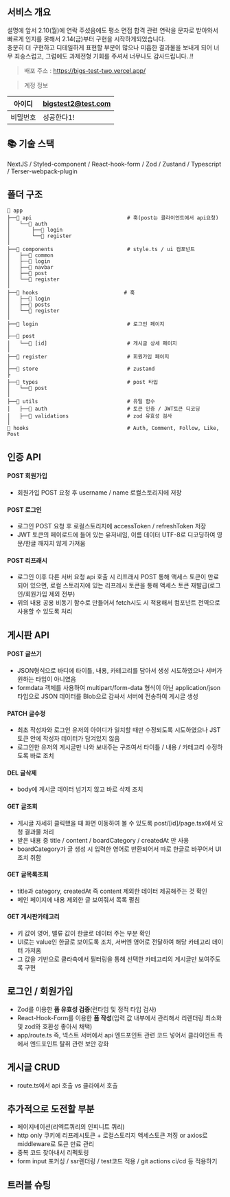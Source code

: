 ## 서비스 개요
설명에 앞서 2.10(월)에 연락 주셨음에도 평소 면접 합격 관련 연락을 문자로 받아와서 빠르게 인지를 못해서 2.14(금)부터 구현을 시작하게되었습니다. </br>
충분히 더 구현하고 디테일하게 표현할 부분이 많으나 미흡한 결과물을 보내게 되어 너무 죄송스럽고, 그럼에도 과제전형 기회를 주셔서 너무나도 감사드립니다..!!


> 배포 주소 : https://bigs-test-two.vercel.app/

> 계정 정보

<table>
<thead>
<tr>
<th align="center">아이디</th>
<th align="left"><a href="mailto:test01@test.com">bigstest2@test.com</a></th>
</tr>
</thead>
<tbody>
<tr>
<td align="center">비밀번호</td>
<td align="left">성공한다1!</td>
</tr>
</tbody>
</table>

## 📚 기술 스택

<div>
NextJS / Styled-component / React-hook-form / Zod / Zustand / Typescript / Terser-webpack-plugin
</div>

## 폴더 구조

```
📁 app
├──📁 api                               # 훅(post는 클라이언트에서 api요청)
│   └──📁 auth
│       ├──📁 login  
│       └──📁 register
│
├──📁 components                        # style.ts / ui 컴포넌트
│   ├──📁 common
│   ├──📁 login
│   ├──📁 navbar
│   ├──📁 post
│   └──📁 register
│
├──📁 hooks                            # 훅
│   ├──📁 login
│   ├──📁 posts
│   └──📁 register
│
├──📁 login                             # 로그인 페이지
│
├──📁 post                              
│   └──📁 [id]                          # 게시글 상세 페이지
│
├──📁 register                          # 회원가입 페이지
│
├──📁 store                             # zustand
├
├──📁 types                             # post 타입
│   └──📁 post
│
├──📁 utils                             # 유틸 함수
│   ├──📁 auth                          # 토큰 인증 / JWT토큰 디코딩
│   ├──📁 validations                   # zod 유효성 검사
│
📁 hooks                                # Auth, Comment, Follow, Like, Post
```

## 인증 API
#### POST 회원가입
  - 회원가입 POST 요청 후 username / name 로컬스토리지에 저장
#### POST 로그인
  - 로그인 POST 요청 후 로컬스토리지에 accessToken / refreshToken 저장
  - JWT 토큰의 페이로드에 들어 있는 유저네임, 이름 데이터 UTF-8로 디코딩하여 영문/한글 깨지지 않게 가져옴
#### POST 리프래시
  - 로그인 이후 다른 서버 요청 api 호출 시 리프래시 POST 통해 액세스 토큰이 만료되어 있으면, 로컬 스토리지에 있는 리프레시 토큰을 통해 액세스 토큰 재발급(로그인/회원가입 제외 전부)
  - 위의 내용 공용 비동기 함수로 만들어서 fetch시도 시 적용해서 컴포넌트 전역으로 사용할 수 있도록 처리
   
## 게시판 API
#### POST 글쓰기
  - JSON형식으로 바디에 타이틀, 내용, 카테고리를 담아서 생성 시도하였으나 서버가 원하는 타입이 아니였음
  - formdata 객체를 사용하여 multipart/form-data 형식이 아닌 application/json 타입으로 JSON 데이터를 Blob으로 감싸서 서버에 전송하여 게시글 생성
#### PATCH 글수정
  - 최초 작성자와 로그인 유저의 아이디가 일치할 때만 수정되도록 시도하였으나 JST 토큰 안에 작성자 데이터가 담겨있지 않음
  - 로그인한 유저의 게시글만 나와 보내주는 구조여서 타이틀 / 내용 / 카테고리 수정하도록 바로 조치
#### DEL 글삭제
  - body에 게시글 데이터 넘기지 않고 바로 삭제 조치
#### GET 글조회
  - 게시글 자세히 클릭했을 때 화면 이동하여 볼 수 있도록 post/[id]/page.tsx에서 요청 결과물 처리
  - 받은 내용 중 title / content / boardCategory / createdAt 만 사용
  - boardCategory가 글 생성 시 입력한 영어로 반환되어서 따로 한글로 바꾸어서 UI 조치 취함
#### GET 글목록조회
  - title과 category, createdAt 즉 content 제외한 데이터 제공해주는 것 확인
  - 메인 페이지에 내용 제외한 글 보여줘서 목록 펼침
#### GET 게시판카테고리
  - 키 값이 영어, 밸류 값이 한글로 데이터 주는 부분 확인
  - UI로는 value인 한글로 보이도록 조치, 서버엔 영어로 전달하여 해당 카테고리 데이터 가져옴
  - 그 값을 기반으로 클라측에서 필터링을 통해 선택한 카테고리의 게시글만 보여주도록 구현

## 로그인 / 회원가입
  - Zod를 이용한 **폼 유효성 검증**(런타임 및 정적 타입 검사)
  - React-Hook-Form를 이용한 **폼 작성**(입력 값 내부에서 관리해서 리렌더링 최소화 및 zod와 호환성 좋아서 채택)
  - app/route.ts 즉, 넥스트 서버에서 api 엔드포인트 관련 코드 넣어서 클라이언트 측에서 엔드포인트 탈취 관련 보안 강화

## 게시글 CRUD
  - route.ts에서 api 호출 vs 클라에서 호출

## 추가적으로 도전할 부분
  - 페이지네이션(리엑트쿼리의 인피니트 쿼리)
  - http only 쿠키에 리프레시토큰 + 로컬스토리지 액세스토큰 저징 or axios로 middleware로 토큰 만료 관리
  - 중복 코드 찾아내서 리펙토링
  - form input 포커싱 / ssr렌더링 / test코드 적용 / git actions ci/cd 등 적용하기
## 트러블 슈팅
